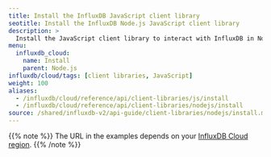 ```yaml
---
title: Install the InfluxDB JavaScript client library
seotitle: Install the InfluxDB Node.js JavaScript client library
description: >
  Install the JavaScript client library to interact with InfluxDB in Node.js.
menu:
  influxdb_cloud:
    name: Install
    parent: Node.js
influxdb/cloud/tags: [client libraries, JavaScript]
weight: 100
aliases:
  - /influxdb/cloud/reference/api/client-libraries/js/install
  - /influxdb/cloud/reference/api/client-libraries/nodejs/install
source: /shared/influxdb-v2/api-guide/client-libraries/nodejs/install.md
---
```


<!-- The content of this file is at 
// SOURCE content/shared/influxdb-v2/api-guide/client-libraries/nodejs/install.md-->

{{% note %}}
The URL in the examples depends on your [InfluxDB Cloud region](/influxdb/cloud/reference/regions/).
{{% /note %}}
